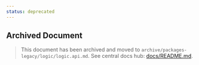 ```yaml
---
status: deprecated
---
```


## Archived Document

> This document has been archived and moved to `archive/packages-legacy/logic/logic.api.md`.
> See central docs hub: [docs/README.md](../../docs/README.md).
